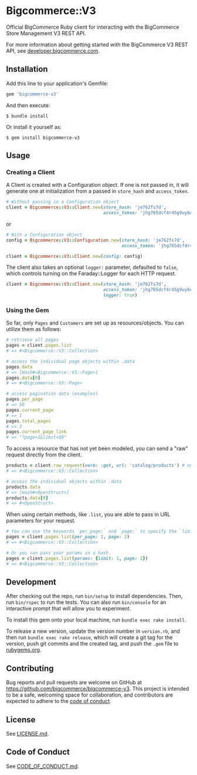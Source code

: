 # Bigcommerce::V3

Official BigCommerce Ruby client for interacting with the BigCommerce Store Management V3 REST API.

For more information about getting started with the BigCommerce V3 REST API, see [developer.bigcommerce.com](https://developer.bigcommerce.com/docs/97b76565d4269-big-commerce-ap-is-quick-start#rest-api).

## Installation

Add this line to your application's Gemfile:

```ruby
gem 'bigcommerce-v3'
```

And then execute:

    $ bundle install

Or install it yourself as:

    $ gem install bigcommerce-v3

## Usage

### Creating a Client

A Client is created with a Configuration object. If one is not passed in, it will generate one at initialization from a passed in `store_hash` and `access_token`.

```ruby
# Without passing in a Configuration object
client = Bigcommerce::V3::Client.new(store_hash: 'je762fs7d', 
                                     access_token: 'jhg765dcf4r45g9uy6eds24gfv7u89t')
```
or
```ruby
# With a Configuration object
config = Bigcommerce::V3::Configuration.new(store_hash: 'je762fs7d',
                                            access_token: 'jhg765dcf4r45g9uy6eds24gfv7u89t')

client = Bigcommerce::V3::Client.new(config: config)
```

The client also takes an optional `logger:` parameter, defaulted to `false`, which controls turning on the Faraday::Logger for each HTTP request.
```ruby
client = Bigcommerce::V3::Client.new(store_hash: 'je762fs7d', 
                                     access_token: 'jhg765dcf4r45g9uy6eds24gfv7u89t',
                                     logger: true)
```

### Using the Gem

So far, only `Pages` and `Customers` are set up as resources/objects. You can utilize them as follows:

```ruby
# retrieve all pages
pages = client.pages.list
# => #<Bigcommerce::V3::Collection>

# access the individual page objects within .data
pages.data
# => [Hash#<Bigcommerce::V3::Page>]
pages.data[0]
# => #<Bigcommerce::V3::Page>

# access pagination data (examples)
pages.per_page
# => 50
pages.current_page
# => 1
pages.total_pages
# => 3
pages.current_page_link
# => "?page=1&limit=50"
```

To access a resource that has not yet been modeled, you can send a "raw" request directly from the client.

```ruby
products = client.raw_request(verb: :get, url: 'catalog/products') # no leading or trailing slash
# => #<Bigcommerce::V3::Collection>

# access the individual objects within .data
products.data
# => [Hash#<OpenStruct>]
products.data[0]
# => #<OpenStruct>
```

When using certain methods, like `.list`, you are able to pass in URL parameters for your request.

```ruby
# You can use the keywords `per_page:` and `page:` to specify the `limit` and `page` parameters respectively.
pages = client.pages.list(per_page: 1, page: 2)
# => #<Bigcommerce::V3::Collection>

# Or you can pass your params in a hash.
pages = client.pages.list(params: {limit: 1, page: 2})
# => #<Bigcommerce::V3::Collection>
```

## Development

After checking out the repo, run `bin/setup` to install dependencies. Then, run `bin/rspec` to run the tests. You can also run `bin/console` for an interactive prompt that will allow you to experiment.

To install this gem onto your local machine, run `bundle exec rake install`. 

To release a new version, update the version number in `version.rb`, and then run `bundle exec rake release`, which will create a git tag for the version, push git commits and the created tag, and push the `.gem` file to [rubygems.org](https://rubygems.org).

## Contributing

Bug reports and pull requests are welcome on GitHub at https://github.com/bigcommerce/bigcommerce-v3. This project is intended to be a safe, welcoming space for collaboration, and contributors are expected to adhere to the [code of conduct](CODE_OF_CONDUCT.md).

## License

See [LICENSE.md](LICENSE.md).

## Code of Conduct

See [CODE_OF_CONDUCT.md](CODE_OF_CONDUCT.md).
